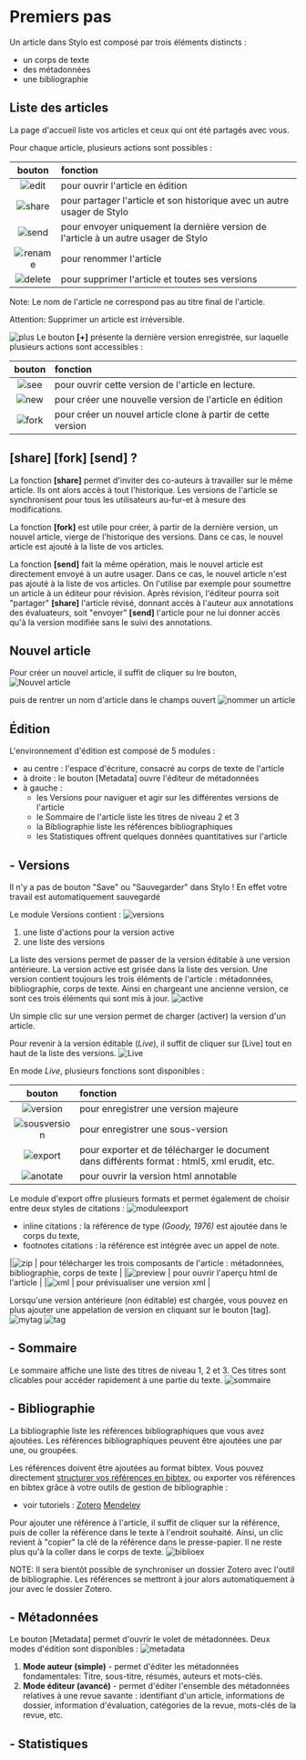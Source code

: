 # Premiers pas

Un article dans Stylo est composé par trois éléments distincts :

  - un corps de texte
  - des métadonnées
  - une bibliographie

## Liste des articles

La page d'accueil liste vos articles et ceux qui ont été partagés avec vous.

Pour chaque article, plusieurs actions sont possibles :

|bouton|fonction|
|:-:|:--|
| ![edit](uploads/images/edit.png) | pour ouvrir l'article en édition|
| ![share](uploads/images/share.png) | pour partager l'article et son historique avec un autre usager de Stylo|
| ![send](uploads/images/send.png) | pour envoyer uniquement la dernière version de l'article à un autre usager de Stylo|
| ![rename](uploads/images/rename.png) | pour renommer l'article|
| ![delete](uploads/images/delete.png) | pour supprimer l'article et toutes ses versions|

Note: Le nom de l'article ne correspond pas au titre final de l'article.

Attention: Supprimer un article est irréversible.

![plus](uploads/images/plus.png) Le bouton **[+]** présente la dernière version enregistrée, sur laquelle plusieurs actions sont accessibles :

|bouton|fonction|
|:-:|:--|
| ![see](uploads/images/see.png) | pour ouvrir cette version de l'article en lecture. |
| ![new](uploads/images/new.png) | pour créer une nouvelle version de l'article en édition |
| ![fork](uploads/images/fork.png) | pour créer un nouvel article clone à partir de cette version |

## [share] [fork] [send] ?

La fonction **[share]** permet d'inviter des co-auteurs à travailler sur le même article. Ils ont alors accès à tout l'historique. Les versions de l'article se synchronisent pour tous les utilisateurs au-fur-et à mesure des modifications.

La fonction **[fork]** est utile pour créer, à partir de la dernière version, un nouvel article, vierge de l'historique des versions. Dans ce cas, le nouvel article est ajouté à la liste de vos articles.

La fonction **[send]** fait la même opération, mais le nouvel article est directement envoyé à un autre usager. Dans ce cas, le nouvel article n'est pas ajouté à la liste de vos articles. On l'utilise par exemple pour soumettre un article à un éditeur pour révision. Après révision, l'éditeur pourra soit "partager" **[share]** l'article révisé, donnant accès à l'auteur aux annotations des évaluateurs, soit "envoyer" **[send]** l'article pour ne lui donner accès qu'à la version modifiée sans le suivi des annotations.

## Nouvel article

Pour créer un nouvel article, il suffit de cliquer su lre bouton, ![Nouvel article](uploads/images/nouvelarticle.png)

puis de rentrer un nom d'article dans le champs ouvert ![nommer un article](uploads/images/createnew.png)

## Édition

L'environnement d'édition est composé de 5 modules :

- au centre : l'espace d'écriture, consacré au corps de texte de l'article
- à droite : le bouton [Metadata] ouvre l'éditeur de métadonnées
- à gauche :
  - les Versions pour naviguer et agir sur les différentes versions de l'article
  - le Sommaire de l'article liste les titres de niveau 2 et 3
  - la Bibliographie liste les références bibliographiques
  - les Statistiques offrent quelques données quantitatives sur l'article

## - Versions

Il n'y a pas de bouton "Save" ou "Sauvegarder" dans Stylo ! En effet votre travail est automatiquement sauvegardé

Le module Versions contient :
![versions](uploads/images/versions.png)

1. une liste d'actions pour la version active
2. une liste des versions

La liste des versions permet de passer de la version éditable à une version antérieure. La version active est grisée dans la liste des version. Une version contient toujours les trois éléments de l'article : métadonnées, bibliographie, corps de texte. Ainsi en chargeant une ancienne version, ce sont ces trois éléments qui sont mis à jour. ![active](uploads/images/activeversion.png)

Un simple clic sur une version permet de charger (activer) la version d'un article.

Pour revenir à la version éditable (_Live_), il suffit de cliquer sur [Live] tout en haut de la liste des versions. ![Live](uploads/images/live.png)

En mode _Live_, plusieurs fonctions sont disponibles :

|bouton|fonction|
|:-:|:--|
|![version](uploads/images/version.png) | pour enregistrer une version majeure  |
|![sousversion](uploads/images/sousversion.png) | pour enregistrer une sous-version |
|![export](uploads/images/export.png) | pour exporter et de télécharger le document dans différents format : html5, xml erudit, etc.  |
|![anotate](uploads/images/anotate.png) | pour ouvrir la version html annotable  |

Le module d'export offre plusieurs formats et permet également de choisir entre deux styles de citations : ![moduleexport](uploads/images/exportmodal.png)

* inline citations : la référence de type _(Goody, 1976)_ est ajoutée dans le corps du texte,
* footnotes citations : la référence est intégrée avec un appel de note.

|![zip](uploads/images/zip.png) | pour télécharger les trois composants de l'article : métadonnées, bibliographie, corps de texte  |
|![preview](uploads/images/preview.png) | pour ouvrir l'aperçu html de l'article   |
|![xml](uploads/images/xml.png) | pour prévisualiser une version xml  |

Lorsqu'une version antérieure (non éditable) est chargée, vous pouvez en plus ajouter une appelation de version en cliquant sur le bouton [tag]. ![mytag](uploads/images/mytag.png) ![tag](uploads/images/tag.png)

## - Sommaire

Le sommaire affiche une liste des titres de niveau 1, 2 et 3. Ces titres sont clicables pour accéder rapidement à une partie du texte. ![sommaire](uploads/images/sommaire.png)

## - Bibliographie

La bibliographie liste les références bibliographiques que vous avez ajoutées. Les références bibliographiques peuvent être ajoutées une par une, ou groupées.


Les références doivent être ajoutées au format bibtex. Vous pouvez directement [structurer vos références en bibtex](http://www.andy-roberts.net/writing/latex/bibliographies), ou exporter vos références en bibtex grâce à votre outils de gestion de bibliographie :

- voir tutoriels : <a class="btn btn-info" href="http://sens-public.org/IMG/pdf/Utiliser_Zotero.pdf" role="button">Zotero</a> <a class="btn btn-info" href="https://libguides.usask.ca/c.php?g=218034&p=1446316" role="button">Mendeley</a>


Pour ajouter une référence à l'article, il suffit de cliquer sur la référence, puis de coller la référence dans le texte à l'endroit souhaité. Ainsi, un clic revient à "copier" la clé de la référence dans le presse-papier. Il ne reste plus qu'à la coller dans le corps de texte. ![biblioex](uploads/images/biblioex.png)

NOTE: Il sera bientôt possible de synchroniser un dossier Zotero avec l'outil de bibliographie. Les références se mettront à jour alors automatiquement à jour avec le dossier Zotero.


## - Métadonnées

Le bouton [Metadata] permet d'ouvrir le volet de métadonnées. Deux modes d'édition sont disponibles : ![metadata](uploads/images/metadata.png)

1. **Mode auteur (simple)** - permet d'éditer les métadonnées fondamentales: Titre, sous-titre, résumés, auteurs et mots-clés.
2. **Mode éditeur (avancé)** - permet d'éditer l'ensemble des métadonnées relatives à une revue savante : identifiant d'un article, informations de dossier, information d'évaluation, catégories de la revue, mots-clés de la revue, etc.

## - Statistiques
